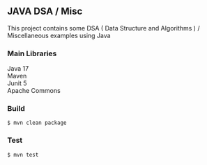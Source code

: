 ## JAVA DSA / Misc

This project contains some DSA ( Data Structure and Algorithms ) / Miscellaneous examples using Java

### Main Libraries
Java 17<br/>
Maven<br/>
Junit 5<br/>
Apache Commons

### Build

`$ mvn clean package`

### Test

`$ mvn test`
